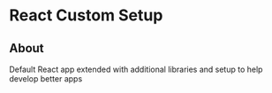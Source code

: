 # React Custom Setup

## About
Default React app extended with additional libraries and setup to help develop better apps
